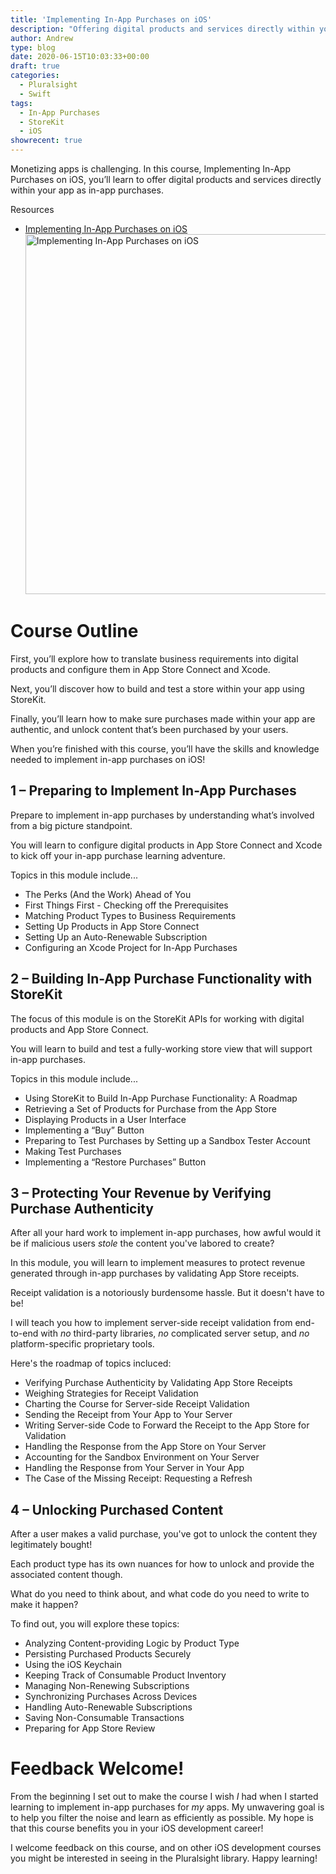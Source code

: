 ```yaml
---
title: 'Implementing In-App Purchases on iOS'
description: "Offering digital products and services directly within your app is a great way to grow your revenue. This course will teach you how to offer digital content as in-app purchases for your iOS apps."
author: Andrew
type: blog
date: 2020-06-15T10:03:33+00:00
draft: true
categories:
  - Pluralsight
  - Swift
tags:
  - In-App Purchases
  - StoreKit
  - iOS
showrecent: true
---
```

Monetizing apps is challenging. In this course, Implementing In-App Purchases on iOS, you’ll learn to offer digital products and services directly within your app as in-app purchases. 

<div class="resources">
  <div class="resources-header">
    Resources
  </div>
  
  <ul class="resources-content">
    <li>
      <i class="fas fa-video"></i> <a href="http://bit.ly/ios-debugging-fundamentals" target="_blank">Implementing In-App Purchases on iOS</a><a href="http://bit.ly/ios-debugging-fundamentals" target="_blank"><br /> <img src="/images/social-assets/ios-debugging-fundamentals-title.png" alt="Implementing In-App Purchases on iOS" width="1024" height="576" class="alignnone size-large wp-image-13737"/></a>
    </li>
  </ul>
</div>

# Course Outline

First, you’ll explore how to translate business requirements into digital products and configure them in App Store Connect and Xcode. 

Next, you’ll discover how to build and test a store within your app using StoreKit. 

Finally, you’ll learn how to make sure purchases made within your app are authentic, and unlock content that’s been purchased by your users. 

When you’re finished with this course, you’ll have the skills and knowledge needed to implement in-app purchases on iOS!

## 1 – Preparing to Implement In-App Purchases

Prepare to implement in-app purchases by understanding what’s involved from a big picture standpoint.

You will learn to configure digital products in App Store Connect and Xcode to kick off your in-app purchase learning adventure.

Topics in this module include...

* The Perks (And the Work) Ahead of You
* First Things First - Checking off the Prerequisites
* Matching Product Types to Business Requirements
* Setting Up Products in App Store Connect
* Setting Up an Auto-Renewable Subscription
* Configuring an Xcode Project for In-App Purchases

## 2 – Building In-App Purchase Functionality with StoreKit

The focus of this module is on the StoreKit APIs for working with digital products and App Store Connect.

You will learn to build and test a fully-working store view that will support in-app purchases.  

Topics in this module include...

* Using StoreKit to Build In-App Purchase Functionality: A Roadmap
* Retrieving a Set of Products for Purchase from the App Store
* Displaying Products in a User Interface
* Implementing a “Buy” Button
* Preparing to Test Purchases by Setting up a Sandbox Tester Account
* Making Test Purchases
* Implementing a “Restore Purchases” Button

## 3 – Protecting Your Revenue by Verifying Purchase Authenticity

After all your hard work to implement in-app purchases, how awful would it be if malicious users *stole* the content you've labored to create?

In this module, you will learn to implement measures to protect revenue generated through in-app purchases by validating App Store receipts.

Receipt validation is a notoriously burdensome hassle. But it doesn't have to be!

I will teach you how to implement server-side receipt validation from end-to-end with *no* third-party libraries, *no* complicated server setup, and *no* platform-specific proprietary tools.

Here's the roadmap of topics incluced:

* Verifying Purchase Authenticity by Validating App Store Receipts
* Weighing Strategies for Receipt Validation
* Charting the Course for Server-side Receipt Validation
* Sending the Receipt from Your App to Your Server
* Writing Server-side Code to Forward the Receipt to the App Store for Validation
* Handling the Response from the App Store on Your Server
* Accounting for the Sandbox Environment on Your Server
* Handling the Response from Your Server in Your App
* The Case of the Missing Receipt: Requesting a Refresh

## 4 – Unlocking Purchased Content

After a user makes a valid purchase, you've got to unlock the content they legitimately bought!

Each product type has its own nuances for how to unlock and provide the associated content though. 

What do you need to think about, and what code do you need to write to make it happen?

To find out, you will explore these topics:

* Analyzing Content-providing Logic by Product Type
* Persisting Purchased Products Securely
* Using the iOS Keychain
* Keeping Track of Consumable Product Inventory
* Managing Non-Renewing Subscriptions
* Synchronizing Purchases Across Devices
* Handling Auto-Renewable Subscriptions
* Saving Non-Consumable Transactions
* Preparing for App Store Review

# Feedback Welcome!

From the beginning I set out to make the course I wish *I* had when I started learning to implement in-app purchases for *my* apps.  My unwavering goal is to help you filter the noise and learn as efficiently as possible.  My hope is that this course benefits you in your iOS development career!

I welcome feedback on this course, and on other iOS development courses you might be interested in seeing in the Pluralsight library. Happy learning!